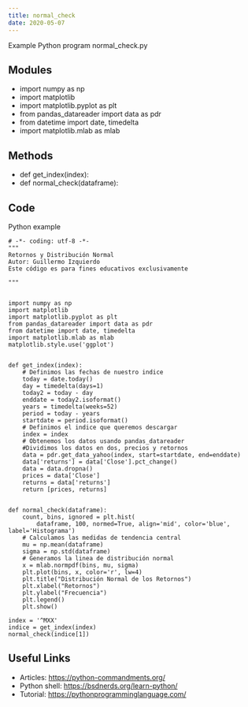 ```yaml
---
title: normal_check
date: 2020-05-07
---
```

Example Python program normal_check.py

## Modules

* import numpy as np
* import matplotlib
* import matplotlib.pyplot as plt
* from pandas_datareader import data as pdr
* from datetime import date, timedelta
* import matplotlib.mlab as mlab

## Methods

* def get_index(index):
* def normal_check(dataframe):

## Code

Python example

    # -*- coding: utf-8 -*-
    """
    Retornos y Distribución Normal
    Autor: Guillermo Izquierdo
    Este código es para fines educativos exclusivamente
    
    """
    
    
    import numpy as np
    import matplotlib
    import matplotlib.pyplot as plt
    from pandas_datareader import data as pdr
    from datetime import date, timedelta
    import matplotlib.mlab as mlab
    matplotlib.style.use('ggplot')
    
    
    def get_index(index):
        # Definimos las fechas de nuestro indice
        today = date.today()
        day = timedelta(days=1)
        today2 = today - day
        enddate = today2.isoformat()
        years = timedelta(weeks=52)
        period = today - years
        startdate = period.isoformat()
        # Definimos el indice que queremos descargar
        index = index
        # Obtenemos los datos usando pandas_datareader
        #Dividimos los datos en dos, precios y retornos
        data = pdr.get_data_yahoo(index, start=startdate, end=enddate)
        data['returns'] = data['Close'].pct_change()
        data = data.dropna()
        prices = data['Close']
        returns = data['returns']
        return [prices, returns]
    
    
    def normal_check(dataframe):
        count, bins, ignored = plt.hist(
            dataframe, 100, normed=True, align='mid', color='blue', label='Histograma')
        # Calculamos las medidas de tendencia central
        mu = np.mean(dataframe)
        sigma = np.std(dataframe)
        # Generamos la linea de distribución normal
        x = mlab.normpdf(bins, mu, sigma)
        plt.plot(bins, x, color='r', lw=4)
        plt.title("Distribución Normal de los Retornos")
        plt.xlabel("Retornos")
        plt.ylabel("Frecuencia")
        plt.legend()
        plt.show()
        
    index = '^MXX'
    indice = get_index(index)
    normal_check(indice[1])

## Useful Links

- Articles: https://python-commandments.org/
- Python shell: https://bsdnerds.org/learn-python/
- Tutorial: https://pythonprogramminglanguage.com/
